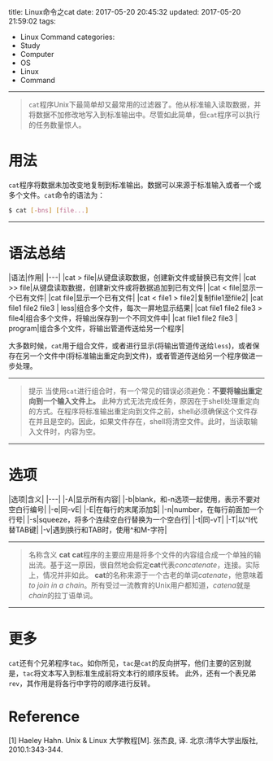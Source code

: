 title: Linux命令之cat
date: 2017-05-20 20:45:32
updated: 2017-05-20 21:59:02
tags:
- Linux Command
categories:
- Study
- Computer
- OS
- Linux
- Command
---
> `cat`程序Unix下最简单却又最常用的过滤器了。他从标准输入读取数据，并将数据不加修改地写入到标准输出中。尽管如此简单，但`cat`程序可以执行的任务数量惊人。

# 用法

`cat`程序将数据未加改变地复制到标准输出。数据可以来源于标准输入或者一个或多个文件。`cat`命令的语法为：

```sh
$ cat [-bns] [file...]
```

----------


# 语法总结

|语法|作用|
|---|
|cat > file|从键盘读取数据，创建新文件或替换已有文件|
|cat >> file|从键盘读取数据，创建新文件或将数据追加到已有文件|
|cat < file|显示一个已有文件|
|cat file|显示一个已有文件|
|cat < file1 > file2|复制file1至file2|
|cat file1 file2 file3 | less|组合多个文件，每次一屏地显示结果|
|cat file1 file2 file3 > file4|组合多个文件，将输出保存到一个不同文件中|
|cat file1 file2 file3 | program|组合多个文件，将输出管道传送给另一个程序|
 
大多数时候，`cat`用于组合文件，或者进行显示(将输出管道传送给`less`)，或者保存在另一个文件中(将标准输出重定向到文件)，或者管道传送给另一个程序做进一步处理。 

----------

> 提示
当使用`cat`进行组合时，有一个常见的错误必须避免：**不要将输出重定向到一个输入文件上。**
此种方式无法完成任务，原因在于shell处理重定向的方式。在程序将标准输出重定向到文件之前，shell必须确保这个文件存在并且是空的。因此，如果文件存在，shell将清空文件。此时，当读取输入文件时，内容为空。

----------

# 选项

|选项|含义|
|---|
|-A|显示所有内容|
|-b|blank，和-n选项一起使用，表示不要对空白行编号|
|-e|同-vE|
|-E|在每行的末尾添加$|
|-n|number，在每行前面加一个行号|
|-s|squeeze，将多个连续空白行替换为一个空白行|
|-t|同-vT|
|-T|以^I代替TAB键|
|-v|遇到换行和TAB时，使用^和M-字符|
 
 

----------

> 名称含义
**cat**
**cat**程序的主要应用是将多个文件的内容组合成一个单独的输出流。基于这一原因，很自然地会假定**cat**代表*concatenate*，连接。实际上，情况并非如此。
**cat**的名称来源于一个古老的单词*catenate*，他意味着*to join in a chain*。所有受过一流教育的Unix用户都知道，*catena*就是*chain*的拉丁语单词。

----------

# 更多

`cat`还有个兄弟程序`tac`。如你所见，`tac`是`cat`的反向拼写，他们主要的区别就是，`tac`将文本写入到标准生成前将文本行的顺序反转。
此外，还有一个表兄弟`rev`，其作用是将各行中字符的顺序进行反转。

# Reference

[1] Haeley Hahn. Unix & Linux 大学教程[M]. 张杰良, 译. 北京:清华大学出版社, 2010.1:343-344.
